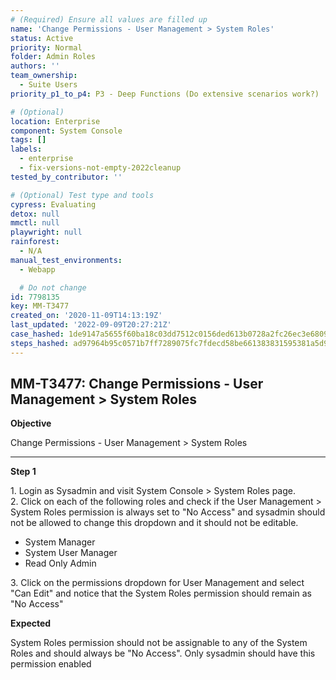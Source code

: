 ```yaml
---
# (Required) Ensure all values are filled up
name: 'Change Permissions - User Management > System Roles'
status: Active
priority: Normal
folder: Admin Roles
authors: ''
team_ownership:
  - Suite Users
priority_p1_to_p4: P3 - Deep Functions (Do extensive scenarios work?)

# (Optional)
location: Enterprise
component: System Console
tags: []
labels:
  - enterprise
  - fix-versions-not-empty-2022cleanup
tested_by_contributor: ''

# (Optional) Test type and tools
cypress: Evaluating
detox: null
mmctl: null
playwright: null
rainforest:
  - N/A
manual_test_environments:
  - Webapp

  # Do not change
id: 7798135
key: MM-T3477
created_on: '2020-11-09T14:13:19Z'
last_updated: '2022-09-09T20:27:21Z'
case_hashed: 1de9147a5655f60ba18c03dd7512c0156ded613b0728a2fc26ec3e6809453acea859bb2ba10a8ddac9b8fcd1a7b131fa
steps_hashed: ad97964b95c0571b7ff7289075fc7fdecd58be661383831595381a5d94f82ad5b1a7bdd9686c732ea7bd1348258f4074
---
```


<!-- (Auto-generated) Based on frontmatter's "key" and "name" -->

## MM-T3477: Change Permissions - User Management > System Roles

**Objective**

Change Permissions - User Management > System Roles

---

**Step 1**

1\. Login as Sysadmin and visit System Console > System Roles page.\
2\. Click on each of the following roles and check if the User Management > System Roles permission is always set to "No Access" and sysadmin should not be allowed to change this dropdown and it should not be editable.

- System Manager
- System User Manager
- Read Only Admin

3\. Click on the permissions dropdown for User Management and select "Can Edit" and notice that the System Roles permission should remain as "No Access"

**Expected**

System Roles permission should not be assignable to any of the System Roles and should always be "No Access". Only sysadmin should have this permission enabled
